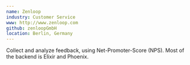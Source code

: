 ```yaml
---
name: Zenloop
industry: Customer Service
www: http://www.zenloop.com
github: zenloopGmbH
location: Berlin, Germany
---
```

Collect and analyze feedback, using Net-Promoter-Score (NPS). Most of the backend is Elixir and Phoenix.
